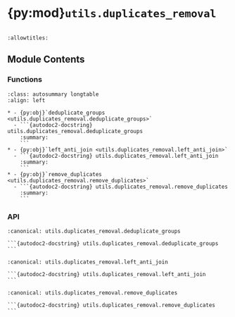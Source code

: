 # {py:mod}`utils.duplicates_removal`

```{py:module} utils.duplicates_removal
```

```{autodoc2-docstring} utils.duplicates_removal
:allowtitles:
```

## Module Contents

### Functions

````{list-table}
:class: autosummary longtable
:align: left

* - {py:obj}`deduplicate_groups <utils.duplicates_removal.deduplicate_groups>`
  - ```{autodoc2-docstring} utils.duplicates_removal.deduplicate_groups
    :summary:
    ```
* - {py:obj}`left_anti_join <utils.duplicates_removal.left_anti_join>`
  - ```{autodoc2-docstring} utils.duplicates_removal.left_anti_join
    :summary:
    ```
* - {py:obj}`remove_duplicates <utils.duplicates_removal.remove_duplicates>`
  - ```{autodoc2-docstring} utils.duplicates_removal.remove_duplicates
    :summary:
    ```
````

### API

````{py:function} deduplicate_groups(duplicates: dask.dataframe.DataFrame, group_field: str | None, perform_shuffle: bool) -> dask.dataframe.DataFrame
:canonical: utils.duplicates_removal.deduplicate_groups

```{autodoc2-docstring} utils.duplicates_removal.deduplicate_groups
```
````

````{py:function} left_anti_join(left: dask.dataframe.DataFrame, right: dask.dataframe.DataFrame, left_on: str | list[str], right_on: str | list[str]) -> dask.dataframe.DataFrame
:canonical: utils.duplicates_removal.left_anti_join

```{autodoc2-docstring} utils.duplicates_removal.left_anti_join
```
````

````{py:function} remove_duplicates(left: dask.dataframe.DataFrame, duplicates: dask.dataframe.DataFrame, id_field: str, group_field: str | None = None, perform_shuffle: bool = False) -> dask.dataframe.DataFrame
:canonical: utils.duplicates_removal.remove_duplicates

```{autodoc2-docstring} utils.duplicates_removal.remove_duplicates
```
````

